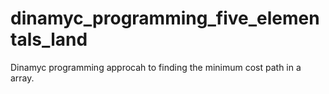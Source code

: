 # dinamyc_programming_five_elementals_land
Dinamyc programming approcah to finding the minimum cost path in a array.
